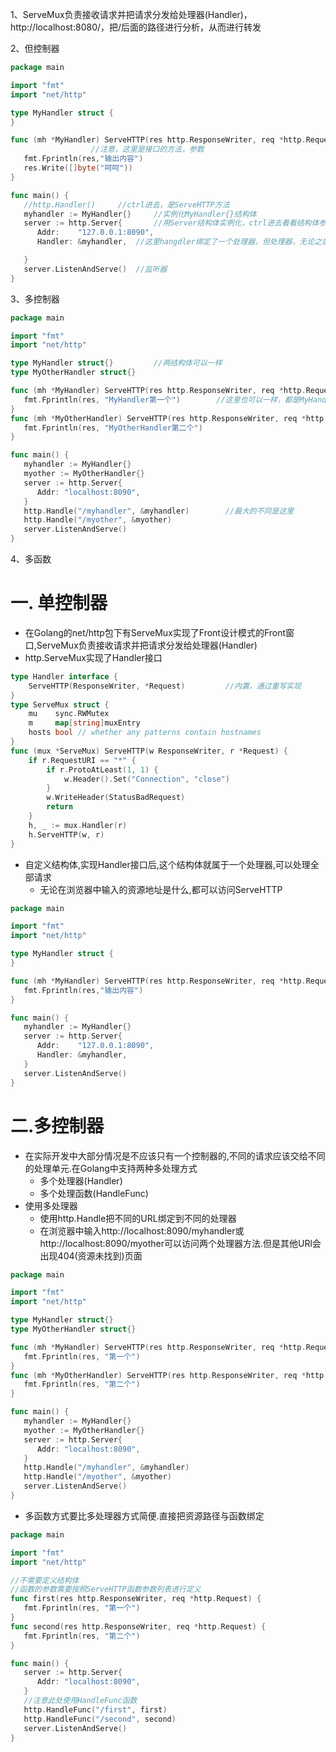 1、ServeMux负责接收请求并把请求分发给处理器(Handler)，http://localhost:8080/，把/后面的路径进行分析，从而进行转发

2、但控制器

```go
package main

import "fmt"
import "net/http"

type MyHandler struct {
}

func (mh *MyHandler) ServeHTTP(res http.ResponseWriter, req *http.Request) {
                  //注意，这里是接口的方法，参数
   fmt.Fprintln(res,"输出内容")
   res.Write([]byte("呵呵"))
}

func main() {
   //http.Handler()		//ctrl进去，是ServeHTTP方法
   myhandler := MyHandler{}		//实例化MyHandler{}结构体
   server := http.Server{		//用Server结构体实例化，ctrl进去看看结构体参数，还有个Serve结构体
      Addr:    "127.0.0.1:8090",
      Handler: &myhandler,	//这里hangdler绑定了一个处理器，但处理器，无论之后又多少个请求，都走这里		//Handler: &myhandler他赋值的是一个接口，要是指针

   }
   server.ListenAndServe()	//监听器
}
```

3、多控制器

```go
package main

import "fmt"
import "net/http"

type MyHandler struct{}			//两结构体可以一样
type MyOtherHandler struct{}

func (mh *MyHandler) ServeHTTP(res http.ResponseWriter, req *http.Request) {
   fmt.Fprintln(res, "MyHandler第一个")		//这里也可以一样，都是MyHandler
}
func (mh *MyOtherHandler) ServeHTTP(res http.ResponseWriter, req *http.Request) {
   fmt.Fprintln(res, "MyOtherHandler第二个")
}

func main() {
   myhandler := MyHandler{}
   myother := MyOtherHandler{}
   server := http.Server{
      Addr: "localhost:8090",
   }
   http.Handle("/myhandler", &myhandler)		//最大的不同是这里
   http.Handle("/myother", &myother)
   server.ListenAndServe()
}
```

4、多函数



# 一. 单控制器

* 在Golang的net/http包下有ServeMux实现了Front设计模式的Front窗口,ServeMux负责接收请求并把请求分发给处理器(Handler)
* http.ServeMux实现了Handler接口
```go
type Handler interface {
	ServeHTTP(ResponseWriter, *Request)			//内置，通过重写实现
}
type ServeMux struct {
	mu    sync.RWMutex
	m     map[string]muxEntry
	hosts bool // whether any patterns contain hostnames
}
func (mux *ServeMux) ServeHTTP(w ResponseWriter, r *Request) {
	if r.RequestURI == "*" {
		if r.ProtoAtLeast(1, 1) {
			w.Header().Set("Connection", "close")
		}
		w.WriteHeader(StatusBadRequest)
		return
	}
	h, _ := mux.Handler(r)
	h.ServeHTTP(w, r)
}
```
* 自定义结构体,实现Handler接口后,这个结构体就属于一个处理器,可以处理全部请求
  * 无论在浏览器中输入的资源地址是什么,都可以访问ServeHTTP
```go
package main

import "fmt"
import "net/http"

type MyHandler struct {
}

func (mh *MyHandler) ServeHTTP(res http.ResponseWriter, req *http.Request) {
   fmt.Fprintln(res,"输出内容")
}

func main() {
   myhandler := MyHandler{}
   server := http.Server{
      Addr:    "127.0.0.1:8090",
      Handler: &myhandler,
   }
   server.ListenAndServe()
}
```


# 二.多控制器

* 在实际开发中大部分情况是不应该只有一个控制器的,不同的请求应该交给不同的处理单元.在Golang中支持两种多处理方式
  * 多个处理器(Handler)
  * 多个处理函数(HandleFunc)
* 使用多处理器
  * 使用http.Handle把不同的URL绑定到不同的处理器
  * 在浏览器中输入http://localhost:8090/myhandler或http://localhost:8090/myother可以访问两个处理器方法.但是其他URl会出现404(资源未找到)页面
```go
package main

import "fmt"
import "net/http"

type MyHandler struct{}
type MyOtherHandler struct{}

func (mh *MyHandler) ServeHTTP(res http.ResponseWriter, req *http.Request) {
   fmt.Fprintln(res, "第一个")
}
func (mh *MyOtherHandler) ServeHTTP(res http.ResponseWriter, req *http.Request) {
   fmt.Fprintln(res, "第二个")
}

func main() {
   myhandler := MyHandler{}
   myother := MyOtherHandler{}
   server := http.Server{
      Addr: "localhost:8090",
   }
   http.Handle("/myhandler", &myhandler)
   http.Handle("/myother", &myother)
   server.ListenAndServe()
}
```
* 多函数方式要比多处理器方式简便.直接把资源路径与函数绑定
```go
package main

import "fmt"
import "net/http"

//不需要定义结构体
//函数的参数需要按照ServeHTTP函数参数列表进行定义
func first(res http.ResponseWriter, req *http.Request) {
   fmt.Fprintln(res, "第一个")
}
func second(res http.ResponseWriter, req *http.Request) {
   fmt.Fprintln(res, "第二个")
}

func main() {
   server := http.Server{
      Addr: "localhost:8090",
   }
   //注意此处使用HandleFunc函数
   http.HandleFunc("/first", first)
   http.HandleFunc("/second", second)
   server.ListenAndServe()
}
```